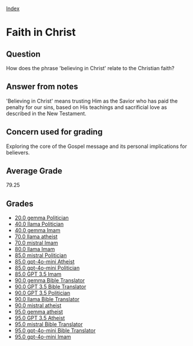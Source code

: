 
[Index](../index.md)
# Faith in Christ
## Question
How does the phrase 'believing in Christ' relate to the Christian faith?

## Answer from notes
'Believing in Christ' means trusting Him as the Savior who has paid the penalty for our sins, based on His teachings and sacrificial love as described in the New Testament.

## Concern used for grading
Exploring the core of the Gospel message and its personal implications for believers.

## Average Grade
79.25

## Grades
 * [20.0 gemma Politician](../answers/gemma_Politician/Faith_in_Christ.md)
 * [40.0 llama Politician](../answers/llama_Politician/Faith_in_Christ.md)
 * [40.0 gemma Imam](../answers/gemma_Imam/Faith_in_Christ.md)
 * [70.0 llama atheist](../answers/llama_atheist/Faith_in_Christ.md)
 * [70.0 mistral Imam](../answers/mistral_Imam/Faith_in_Christ.md)
 * [80.0 llama Imam](../answers/llama_Imam/Faith_in_Christ.md)
 * [85.0 mistral Politician](../answers/mistral_Politician/Faith_in_Christ.md)
 * [85.0 gpt-4o-mini Atheist](../answers/gpt-4o-mini_Atheist/Faith_in_Christ.md)
 * [85.0 gpt-4o-mini Politician](../answers/gpt-4o-mini_Politician/Faith_in_Christ.md)
 * [85.0 GPT 3.5 Imam](../answers/GPT_3.5_Imam/Faith_in_Christ.md)
 * [90.0 gemma Bible Translator](../answers/gemma_Bible_Translator/Faith_in_Christ.md)
 * [90.0 GPT 3.5 Bible Translator](../answers/GPT_3.5_Bible_Translator/Faith_in_Christ.md)
 * [90.0 GPT 3.5 Politician](../answers/GPT_3.5_Politician/Faith_in_Christ.md)
 * [90.0 llama Bible Translator](../answers/llama_Bible_Translator/Faith_in_Christ.md)
 * [90.0 mistral atheist](../answers/mistral_atheist/Faith_in_Christ.md)
 * [95.0 gemma atheist](../answers/gemma_atheist/Faith_in_Christ.md)
 * [95.0 GPT 3.5 Atheist](../answers/GPT_3.5_Atheist/Faith_in_Christ.md)
 * [95.0 mistral Bible Translator](../answers/mistral_Bible_Translator/Faith_in_Christ.md)
 * [95.0 gpt-4o-mini Bible Translator](../answers/gpt-4o-mini_Bible_Translator/Faith_in_Christ.md)
 * [95.0 gpt-4o-mini Imam](../answers/gpt-4o-mini_Imam/Faith_in_Christ.md)
